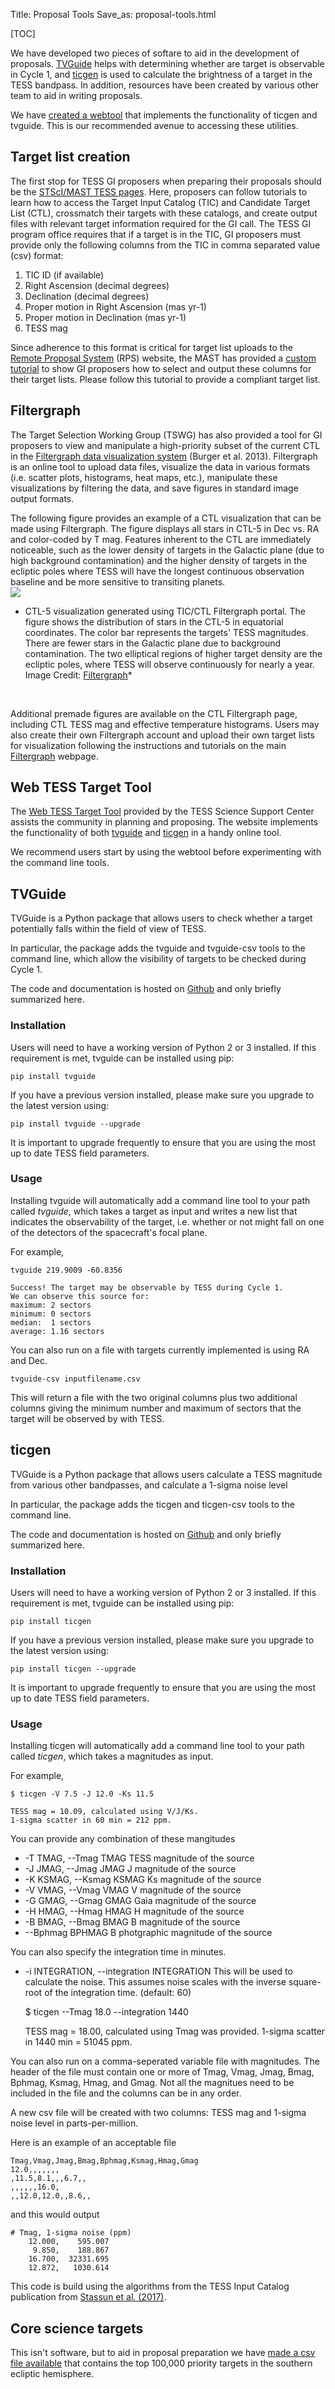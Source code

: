 Title: Proposal Tools
Save_as: proposal-tools.html

[TOC]

We have developed two pieces of softare to aid in the development of proposals. [TVGuide](#tvguide) helps with determining whether are target is observable in Cycle 1, and [ticgen](#ticgen) is used to calculate the brightness of a target in the TESS bandpass. In addition, resources have been created by various other team to aid in writing proposals.

We have [created a webtool](https://heasarc.gsfc.nasa.gov/cgi-bin/tess/webtess/wtm.py) that implements the functionality of ticgen and tvguide. This is our recommended avenue to accessing these utilities.

## Target list creation
The first stop for TESS GI proposers when preparing their proposals should be the [STScI/MAST TESS pages](https://archive.stsci.edu/tess/). Here, proposers can follow tutorials to learn how to access the Target Input Catalog (TIC) and Candidate Target List (CTL), crossmatch their targets with these catalogs, and create output files with relevant target information required for the GI call. The TESS GI program office requires that if a target is in the TIC, GI proposers must provide only the following columns from the TIC in comma separated value (csv) format:

1. TIC ID (if available)
2. Right Ascension (decimal degrees)
3. Declination (decimal degrees)
4. Proper motion in Right Ascension (mas yr-1)
5. Proper motion in Declination (mas yr-1) 
6. TESS mag

Since adherence to this format is critical for target list uploads to the [Remote Proposal System](https://heasarc.gsfc.nasa.gov/ark/rps/) (RPS) website, the MAST has provided a [custom tutorial](https://archive.stsci.edu/tess/tutorials/goddard_format.html) to show GI proposers how to select and output these columns for their target lists. Please follow this tutorial to provide a compliant target list. 


## Filtergraph

The Target Selection Working Group (TSWG) has also provided a tool for GI proposers to view and manipulate a high-priority subset of the current CTL in the [Filtergraph data visualization system](https://filtergraph.com/tess_ctl) (Burger et al. 2013). Filtergraph is an online tool to upload data files, visualize the data in various formats (i.e. scatter plots, histograms, heat maps, etc.), manipulate these visualizations by filtering the data, and save figures in standard image output formats. 

The following figure provides an example of a CTL visualization that can be made using Filtergraph. The figure displays all stars in CTL-5 in Dec vs. RA and color-coded by T mag. Features inherent to the CTL are immediately noticeable, such as the lower density of targets in the Galactic plane (due to high background contamination) and the higher density of targets in the ecliptic poles where TESS will have the longest continuous observation baseline and be more sensitive to transiting planets. 
<br/>
<img class="img-responsive" style="max-width:67%;" src="images/giprogram/filtergraph.png">
* CTL-5 visualization generated using TIC/CTL Filtergraph portal. The figure shows the distribution of stars in the CTL-5 in equatorial coordinates. The color bar represents the targets' TESS magnitudes. There are fewer stars in the Galactic plane due to background contamination. The two elliptical regions of higher target density are the ecliptic poles, where TESS will observe continuously for nearly a year. Image Credit: [Filtergraph](https://filtergraph.com/)*
<br/>


Additional premade figures are available on the CTL Filtergraph page, including CTL TESS mag and effective temperature histograms. Users may also create their own Filtergraph account and upload their own target lists for visualization following the instructions and tutorials on the main [Filtergraph](https://filtergraph.com/) webpage. 

## Web TESS Target Tool
The [Web TESS Target Tool](https://heasarc.gsfc.nasa.gov/cgi-bin/tess/webtess/wtm.py) provided by the TESS Science Support Center assists the community in planning and proposing. The website implements the functionality of both [tvguide](#tvguide) and [ticgen](#ticgen) in a handy online tool.

We recommend users start by using the webtool before experimenting with the command line tools.

## TVGuide
TVGuide is a Python package that allows users to check whether a target potentially falls within the field of view of TESS.

In particular, the package adds the tvguide and tvguide-csv tools to the command line, which allow the visibility of targets to be checked during Cycle 1.

The code and documentation is hosted on [Github](https://github.com/tessgi/tvguide) and only briefly summarized here.

### Installation

Users will need to have a working version of Python 2 or 3 installed.
If this requirement is met, tvguide can be installed using pip:

    pip install tvguide

If you have a previous version installed, please make sure you upgrade to the latest version using:

    pip install tvguide --upgrade

It is important to upgrade frequently to ensure that you are using the most up to date TESS field parameters.

### Usage

Installing tvguide will automatically add a command line tool to your path called *tvguide*, which takes a target as input and writes a new list that indicates the observability of the target, i.e. whether or not might fall on one of the detectors of the spacecraft's focal plane.

For example, 

    tvguide 219.9009 -60.8356

    Success! The target may be observable by TESS during Cycle 1.
    We can observe this source for:
    maximum: 2 sectors
    minimum: 0 sectors
    median:  1 sectors
    average: 1.16 sectors

You can also run on a file with targets currently implemented is using RA and Dec.

    tvguide-csv inputfilename.csv

This will return a file with the two original columns plus two additional columns giving the minimum number and maximum of sectors that the target will be observed by with TESS.


## ticgen
TVGuide is a Python package that allows users calculate a TESS magnitude from various other bandpasses, and calculate a 1-sigma noise level

In particular, the package adds the ticgen and ticgen-csv tools to the command line.

The code and documentation is hosted on [Github](https://github.com/tessgi/ticgen) and only briefly summarized here.

### Installation

Users will need to have a working version of Python 2 or 3 installed.
If this requirement is met, tvguide can be installed using pip:

    pip install ticgen

If you have a previous version installed, please make sure you upgrade to the latest version using:

    pip install ticgen --upgrade

It is important to upgrade frequently to ensure that you are using the most up to date TESS field parameters.

### Usage

Installing ticgen will automatically add a command line tool to your path called *ticgen*, which takes a magnitudes as input.

For example, 

    $ ticgen -V 7.5 -J 12.0 -Ks 11.5

    TESS mag = 10.09, calculated using V/J/Ks.
    1-sigma scatter in 60 min = 212 ppm.

You can provide any combination of these mangitudes

* -T TMAG, --Tmag TMAG TESS magnitude of the source
* -J JMAG, --Jmag JMAG J magnitude of the source
* -K KSMAG, --Ksmag KSMAG Ks magnitude of the source
* -V VMAG, --Vmag VMAG V magnitude of the source
* -G GMAG, --Gmag GMAG Gaia magnitude of the source
* -H HMAG, --Hmag HMAG H magnitude of the source
* -B BMAG, --Bmag BMAG B magnitude of the source
* --Bphmag BPHMAG B photgraphic magnitude of the source



You can also specify the integration time in minutes. 
* -i INTEGRATION, --integration INTEGRATION
This will be used to calculate the noise. This assumes noise scales with the inverse square-root of the integration time. (default: 60)

    $ ticgen --Tmag 18.0 --integration 1440

    TESS mag = 18.00, calculated using Tmag was provided.
    1-sigma scatter in 1440 min = 51045 ppm.

You can also run on a comma-seperated variable file with magnitudes.
The header of the file must contain one or more of Tmag, Vmag, Jmag, Bmag, Bphmag, Ksmag, Hmag, and Gmag. Not all the magnitues need to be included in the file and the columns can be in any order.

A new csv file will be created with two columns: TESS mag and 1-sigma noise level in parts-per-million.

Here is an example of an acceptable file

    Tmag,Vmag,Jmag,Bmag,Bphmag,Ksmag,Hmag,Gmag
    12.0,,,,,,,
    ,11.5,8.1,,,6.7,,
    ,,,,,,16.0,
    ,,12.0,12.0,,8.6,,

and this would output

    # Tmag, 1-sigma noise (ppm)
        12.000,    595.007
         9.850,    188.867
        16.700,  32331.695
        12.872,   1030.614

This code is build using the algorithms from the TESS Input Catalog publication from [Stassun et al. (2017)](https://arxiv.org/abs/1706.00495).

## Core science targets
This isn't software, but to aid in proposal preparation we have [made a csv file available](data/core-science-targets-v2.csv) that contains the top 100,000 priority targets in the southern ecliptic hemisphere.




